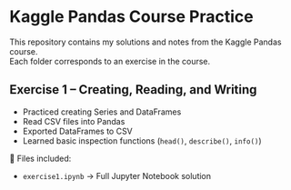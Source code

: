 # Kaggle Pandas Course Practice

This repository contains my solutions and notes from the Kaggle Pandas course.  
Each folder corresponds to an exercise in the course.

## Exercise 1 – Creating, Reading, and Writing
- Practiced creating Series and DataFrames
- Read CSV files into Pandas
- Exported DataFrames to CSV
- Learned basic inspection functions (`head()`, `describe()`, `info()`)

📂 Files included:
- `exercise1.ipynb` → Full Jupyter Notebook solution
